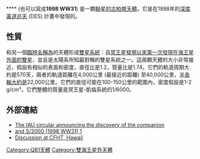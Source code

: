 **** (也可以寫成**1998 WW31**)
是一顆[聯星的](../Page/雙小行星.md "wikilink")[古柏帶天體](https://zh.wikipedia.org/wiki/古柏帶 "wikilink")。它是在1998年的[深度黃道巡天](../Page/深度黃道巡天.md "wikilink")
(DES) 計畫中發現的。

## 性質

和另一個[臨時名稱為](../Page/天文學臨時編號.md "wikilink")的天體形成[雙星系統](../Page/雙小行星.md "wikilink")：自[冥王星發現以來第一次發現在](../Page/冥王星.md "wikilink")[海王星外面的雙星](../Page/海王星外天體.md "wikilink")，並且是太陽系所知最對稱的雙星系統之一。這兩顆天體的大小非常接近，假設有相似的表面和密度，直徑比是1.2，質量比是1.74。它們的軌道周期大約是570天，兩者的軌道距離在4,000公里
(最接近的距離)
至40,000公里，[半長軸大約是](../Page/半長軸.md "wikilink")22,000公里。它們的直徑可能在100-150公里的範圍內，密度假設是1-2
g/cm³。它們整體的質量是冥王星-凱倫系統的1/6000。

## 外部連結

  - [The IAU circular announcing the discovery of the
    companion](https://web.archive.org/web/20060426174950/http://cfa-www.harvard.edu/iauc/07600/07610.html)
  - [ and S/2000 (1998
    WW31) 1](http://www.johnstonsarchive.net/astro/astmoons/am1998ww31.html)
  - [Discussion at CFHT,
    Hawaii](http://cfht.hawaii.edu/~veillet/WW31.html)

[Category:QB1天體](https://zh.wikipedia.org/wiki/Category:QB1天體 "wikilink")
[Category:雙海王星外天體](https://zh.wikipedia.org/wiki/Category:雙海王星外天體 "wikilink")